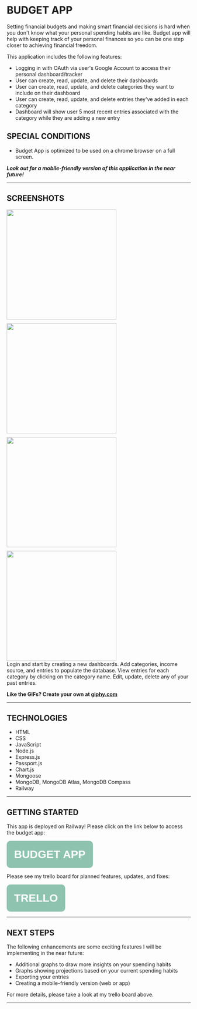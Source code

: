 # **BUDGET APP**

Setting financial budgets and making smart financial decisions is hard when you don't know what your personal spending habits are like. Budget app will help with keeping track of your personal finances so you can be one step closer to achieving financial freedom. 

This application includes the following features:
* Logging in with OAuth via user's Google Account to access their personal dashboard/tracker
* User can create, read, update, and delete their dashboards
* User can create, read, update, and delete categories they want to include on their dashboard
* User can create, read, update, and delete entries they've added in each category
* Dashboard will show user 5 most recent entries associated with the category while they are adding a new entry

## **SPECIAL CONDITIONS** 
* Budget App is optimized to be used on a chrome browser on a full screen. 

***Look out for a mobile-friendly version of this application in the near future!***

<hr>

## **SCREENSHOTS**

<div style="display:flex; flex-wrap:wrap; column;gap:10px; width: 800px;">

<img style="flex: 0 0 50%; height: 300px;" src="https://media.giphy.com/media/6LoouL2QwNCSVLWGIb/giphy.gif">

<img style="flex: 0 0 50%; height: 300px;" src="https://media.giphy.com/media/wEml6VtPMR75ofQJ7E/giphy.gif">

<img style="flex: 0 0 50%; height: 300px;" src="https://media.giphy.com/media/6RAZmC5Oxz1PTNHQkm/giphy.gif">
<img style="flex: 0 0 50%; height: 300px;" src="https://media.giphy.com/media/X975AeJMuO905FXoYI/giphy.gif">
</div>
Login and start by creating a new dashboards. Add categories, income source, and entries to populate the database.
View entries for each category by clicking on the category name. Edit, update, delete any of your past entries. 

<strong>Like the GIFs? Create your own at <a href="https://giphy.com/">giphy.com</a></strong>

<hr>

## **TECHNOLOGIES**

* HTML
* CSS
* JavaScript
* Node.js
* Express.js
* Passport.js
* Chart.js
* Mongoose
* MongoDB, MongoDB Atlas, MongoDB Compass
* Railway

<hr>
<h2><strong>GETTING STARTED</strong></h2>



This app is deployed on Railway! 
Please click on the link below to access the budget app:

<button style="padding: 20px; font-size: 30px; border-radius: 10px; background-color: #8EC3B0; border: none;" ><strong><a style="color: white; text-decoration: none;" href="https://budget-app.up.railway.app/">BUDGET APP</a></strong></button>

Please see my trello board for planned features, updates, and fixes:

<button style="padding: 20px; font-size: 30px; border-radius: 10px; background-color: #8EC3B0; border: none;" ><strong><a style="color: white; text-decoration: none;" href="https://trello.com/b/uW3unMH0/project-2-budget-app">TRELLO</a></strong></button>

<hr>

## **NEXT STEPS**

The following enhancements are some exciting features I will be implementing in the near future:
* Additional graphs to draw more insights on your spending habits
* Graphs showing projections based on your current spending habits
* Exporting your entries 
* Creating a mobile-friendly version (web or app)

For more details, please take a look at my trello board above.

<hr>
